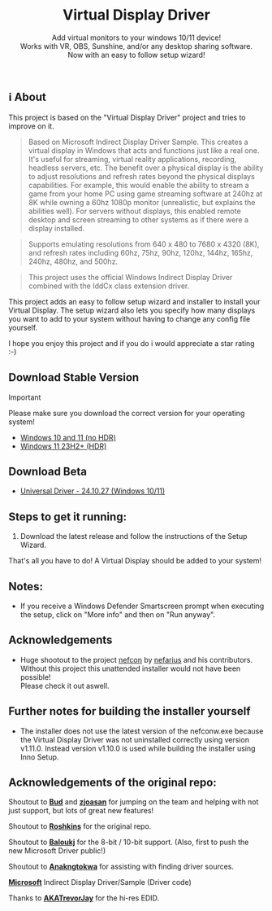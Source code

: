 <p align="center">
  <h1 align="center">Virtual Display Driver</h1>
  <p align="center">
    Add virtual monitors to your windows 10/11 device!
    <br />
    Works with VR, OBS, Sunshine, and/or any desktop sharing software.
    <br />
    Now with an easy to follow setup wizard!
  </p>
</p>

<br>

## ℹ About

This project is based on the "Virtual Display Driver" project and tries to improve on it.

> Based on Microsoft Indirect Display Driver Sample. This creates a virtual display in Windows that acts and functions just like a real one. It's useful for streaming, virtual reality applications, recording, headless servers, etc. The benefit over a physical display is the ability to adjust resolutions and refresh rates beyond the physical displays capabilities. For example, this would enable the ability to stream a game from your home PC using game streaming software at 240hz at 8K while owning a 60hz 1080p monitor (unrealistic, but explains the abilities well). For servers without displays, this enabled remote desktop and screen streaming to other systems as if there were a display installed.

> Supports emulating resolutions from 640 x 480 to 7680 x 4320 (8K), and refresh rates including 60hz, 75hz, 90hz, 120hz, 144hz, 165hz, 240hz, 480hz, and 500hz.

> This project uses the official Windows Indirect Display Driver combined with the IddCx class extension driver.

This project adds an easy to follow setup wizard and installer to install your Virtual Display. The setup wizard also lets you specify how many displays you want to add to your system without having to change any config file yourself.
  
I hope you enjoy this project and if you do i would appreciate a star rating :-)

## Download Stable Version

> [!IMPORTANT]
> Please make sure you download the correct version for your operating system!

- [Windows 10 and 11 (no HDR)](https://github.com/timminator/Virtual-Display-Driver/releases/tag/v1.0.1)
- [Windows 11 23H2+ (HDR)](https://github.com/timminator/Virtual-Display-Driver/releases/tag/v1.0.1)

## Download Beta
- [Universal Driver - 24.10.27 (Windows 10/11)](https://github.com/timminator/Virtual-Display-Driver/releases/tag/24.11.01)

## Steps to get it running:

1. Download the latest release and follow the instructions of the Setup Wizard.

That's all you have to do! A Virtual Display should be added to your system!

## Notes:

- If you receive a Windows Defender Smartscreen prompt when executing the setup, click on "More info" and then on "Run anyway".

## Acknowledgements

- Huge shootout to the project [nefcon](https://github.com/nefarius/nefcon) by [nefarius](https://github.com/nefarius) and his contributors.
Without this project this unattended installer would not have been possible!  
Please check it out aswell.

## Further notes for building the installer yourself  

- The installer does not use the latest version of the nefconw.exe because the Virtual Display Driver was not uninstalled correctly using version v1.11.0. Instead version v1.10.0 is used while building the installer using Inno Setup.


## Acknowledgements of the original repo:

Shoutout to **[Bud](https://github.com/bud3699)** and **[zjoasan](https://github.com/zjoasan)** for jumping on the team and helping with not just support, but lots of great new features!

Shoutout to **[Roshkins](https://github.com/roshkins/IddSampleDriver)** for the original repo.

Shoutout to **[Baloukj](https://github.com/baloukj/IddSampleDriver)** for the 8-bit / 10-bit support. (Also, first to push the new Microsoft Driver public!)

Shoutout to **[Anakngtokwa](https://github.com/Anakngtokwa)** for assisting with finding driver sources.

**[Microsoft](https://github.com/microsoft/Windows-driver-samples/tree/master/video/IndirectDisplay)** Indirect Display Driver/Sample (Driver code)

Thanks to **[AKATrevorJay](https://github.com/akatrevorjay/edid-generator)** for the hi-res EDID.